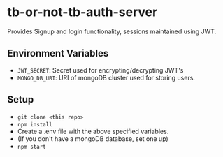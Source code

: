 # tb-or-not-tb-auth-server

Provides Signup and login functionality, sessions maintained using JWT.

## Environment Variables
- ``` JWT_SECRET ```: Secret used for encrypting/decrypting JWT's
- ``` MONGO_DB_URI ```: URI of mongoDB cluster used for storing users.

## Setup
- ``` git clone <this repo> ```
- ``` npm install ```
- Create a .env file with the above specified variables.
- (If you don't have a mongoDB database, set one up)
- ``` npm start ```

